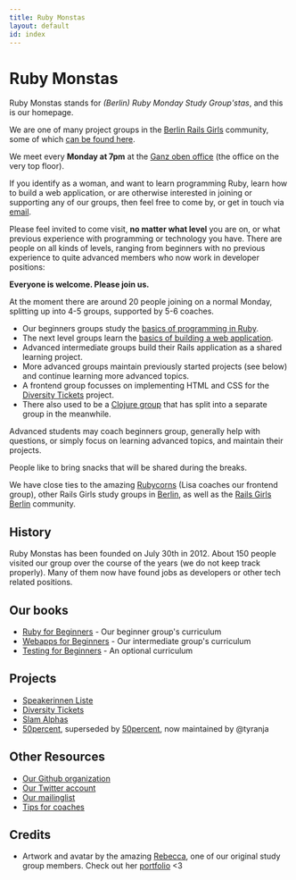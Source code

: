 ```yaml
---
title: Ruby Monstas
layout: default
id: index
---
```


# Ruby Monstas

Ruby Monstas stands for *(Berlin) Ruby Monday Study Group'stas*, and this is
our homepage.

We are one of many project groups in the [Berlin Rails Girls](http://railsgirlsberlin.de)
community, some of which [can be found here](https://rorganize.it/).

We meet every **Monday at 7pm** at the [Ganz oben office](/location.html) (the
office on the very top floor).

If you identify as a woman, and want to learn programming Ruby, learn how to
build a web application, or are otherwise interested in joining or supporting
any of our groups, then feel free to come by, or get in touch via
[email](mailto:ruby.monsters@gmail.com).

Please feel invited to come visit, **no matter what level** you are on, or what
previous experience with programming or technology you have. There are people
on all kinds of levels, ranging from beginners with no previous experience to
quite advanced members who now work in developer positions:

**Everyone is welcome. Please join us.**

At the moment there are around 20 people joining on a normal Monday, splitting
up into 4-5 groups, supported by 5-6 coaches.

* Our beginners groups study the [basics of programming in Ruby](http://ruby-for-beginners.rubymonstas.org).
* The next level groups learn the [basics of building a web application](http://webapps-for-beginners.rubymonstas.org).
* Advanced intermediate groups build their Rails application as a shared learning project.
* More advanced groups maintain previously started projects (see below) and continue learning more advanced topics.
* A frontend group focusses on implementing HTML and CSS for the [Diversity Tickets](https://diversitytickets.org/) project.
* There also used to be a [Clojure group](http://cljart.github.io/) that has split into a separate group in the meanwhile.

Advanced students may coach beginners group, generally help with questions, or
simply focus on learning advanced topics, and maintain their projects.

People like to bring snacks that will be shared during the breaks.

We have close ties to the amazing [Rubycorns](http://rubycorns.club) (Lisa
coaches our frontend group), other Rails Girls study groups in
[Berlin](https://rorganize.it/groups?utf8=%E2%9C%93&city=Berlin), as well
as the [Rails Girls Berlin](http://railsgirlsberlin.de/) community.

## History

Ruby Monstas has been founded on July 30th in 2012. About 150 people visited
our group over the course of the years (we do not keep track properly). Many
of them now have found jobs as developers or other tech related positions.

## Our books

* [Ruby for Beginners](http://ruby-for-beginners.rubymonstas.org) - Our beginner group's curriculum
* [Webapps for Beginners](http://webapps-for-beginners.rubymonstas.org) - Our intermediate group's curriculum
* [Testing for Beginners](http://testing-for-beginners.rubymonstas.org) - An optional curriculum

## Projects

* [Speakerinnen Liste](https://www.speakerinnen.org)
* [Diversity Tickets](https://diversitytickets.org/)
* [Slam Alphas](https://github.com/rubymonsters/slam-alphas)
* [50percent](https://github.com/rubymonsters/fiftyprocent), superseded by [50percent](https://50prozent.speakerinnen.org/), now maintained by @tyranja

## Other Resources

* [Our Github organization](https://github.com/rubymonsters)
* [Our Twitter account](https://twitter.com/rubymonstas)
* [Our mailinglist](https://groups.google.com/forum/#!forum/rubymonstaaa)
* [Tips for coaches](http://coaching.rubymonstas.org)

## Credits

* Artwork and avatar by the amazing [Rebecca](https://github.com/bioshrimp),
  one of our original study group members. Check out her
  [portfolio](http://www.ejaculesc.com/portfolio) <3
